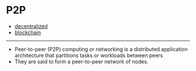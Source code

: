 # P2P

- [decentralized](decentralized)
- [blockchain](blockchain)

---
- Peer-to-peer (P2P) computing or networking is a distributed application architecture that partitions tasks or workloads between peers
- They are said to form a peer-to-peer network of nodes. 
